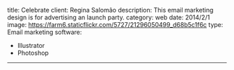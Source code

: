 title: Celebrate
client: Regina Salomão
description: This email marketing design is for advertising an launch party.
category: web
date: 2014/2/1
image: https://farm6.staticflickr.com/5727/21296050499_d68b5c1f6c
type: Email marketing
software:
- Illustrator
- Photoshop
---
